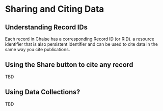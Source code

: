 # Sharing and Citing Data

## Understanding Record IDs

Each record in Chaise has a corresponding Record ID (or RID). a resource identifier that is also persistent identifier and can be used to cite data in the same way you cite publications.

## Using the Share button to cite any record

TBD

## Using Data Collections?

TBD
